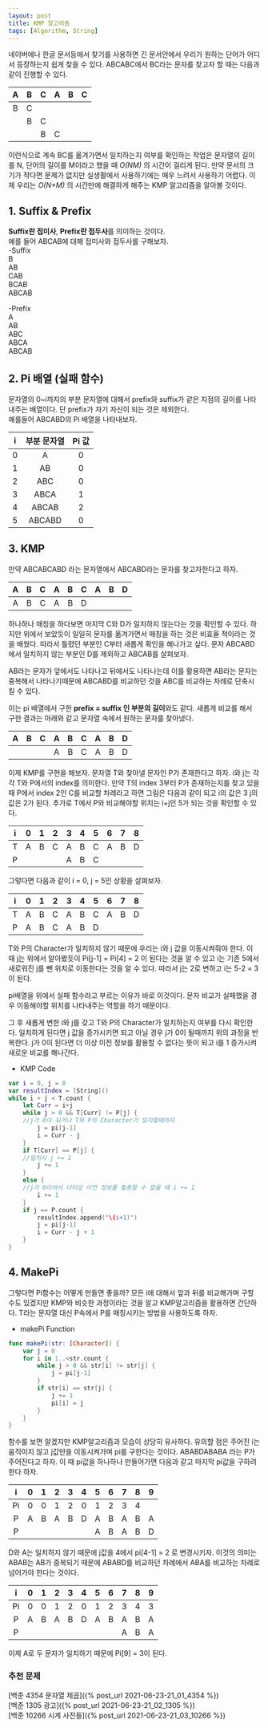```yaml
---
layout: post
title: KMP 알고리즘
tags: [Algorithm, String]
---
```


네이버에나 한글 문서등에서 찾기를 사용하면 긴 문서안에서 우리가 원하는 단어가 어디서 등장하는지 쉽게 찾을 수 있다. ABCABC에서 BC라는 문자를 찾고자 할 때는 다음과 같이 진행할 수 있다.   



|  A   |  B   |  C   |  A   |  B   |  C   |
| :--: | :--: | :--: | :--: | :--: | :--: |
|  B   |  C   |      |      |      |      |
|      |  B   |  C   |      |      |      |
|      |      |  B   |  C   |      |      |



이런식으로 계속 BC를 옮겨가면서 일치하는지 여부를 확인하는 작업은 문자열의 길이를 N, 단어의 길이를 M이라고 했을 때 *O(NM)* 의 시간이 걸리게 된다. 만약 문서의 크기가 작다면 문제가 없지만 실생활에서 사용하기에는 매우 느려서 사용하기 어렵다. 이제 우리는 *O(N+M)* 의 시간만에 해결하게 해주는 KMP 알고리즘을 알아볼 것이다.  

## 1. Suffix & Prefix
**Suffix란 접미사**, **Prefix란 접두사**를 의미하는 것이다.  
예를 들어 ABCAB에 대해 접미사와 접두사를 구해보자.  
-Suffix  
B  
AB  
CAB  
BCAB  
ABCAB  

-Prefix  
A  
AB  
ABC  
ABCA  
ABCAB  

## 2. Pi 배열 (실패 함수)
문자열의 0~i까지의 부분 문자열에 대해서 prefix와 suffix가 같은 지점의 길이를 나타내주는 배열이다. 단 prefix가 자기 자신이 되는 것은 제외한다.  
예를들어 ABCABD의 Pi 배열을 나타내보자.  



|  i   | 부분 문자열 | Pi 값 |
| :--: | :---------: | :---: |
|  0   |      A      |   0   |
|  1   |     AB      |   0   |
|  2   |     ABC     |   0   |
|  3   |    ABCA     |   1   |
|  4   |    ABCAB    |   2   |
|  5   |   ABCABD    |   0   |


## 3. KMP

만약 ABCABCABD 라는 문자열에서 ABCABD라는 문자를 찾고자한다고 하자.  



|  A   |  B   |  C   |  A   |  B   |  C   |  A   |  B   |  D   |
| :--: | :--: | :--: | :--: | :--: | :--: | :--: | :--: | :--: |
|  A   |  B   |  C   |  A   |  B   |  D   |      |      |      |



하나하나 매칭을 하다보면 마지막 C와 D가 일치하지 않는다는 것을 확인할 수 있다. 하지만 위에서 보았듯이 일일히 문자를 옮겨가면서 매칭을 하는 것은 비효율 적이라는 것을 배웠다. 따라서 틀렸던 부분인 C부터 새롭게 확인을 해나가고 싶다. 문자 ABCABD에서 일치하지 않는 부분인 D를 제외하고 ABCAB를 살펴보자.  

AB라는 문자가 앞에서도 나타나고 뒤에서도 나타나는데 이를 활용하면 AB라는 문자는 중복해서 나타나기때문에 ABCABD를 비교하던 것을 ABC를 비교하는 차례로 단축시킬 수 있다. 

이는 pi 배열에서 구한 **prefix = suffix 인 부분의 길이**와도 같다. 새롭게 비교를 해서 구한 결과는 아래와 같고 문자열 속에서 원하는 문자를 찾아냈다.  



|  A   |  B   |  C   |  A   |  B   |  C   |  A   |  B   |  D   |
| :--: | :--: | :--: | :--: | :--: | :--: | :--: | :--: | :--: |
|      |      |      |  A   |  B   |  C   |  A   |  B   |  D   |



이제 KMP를 구현을 해보자. 문자열 T와 찾아낼 문자인 P가 존재한다고 하자. i와 j는 각각 T와 P에서의 index를 의미한다. 만약 T의 index 3부터 P가 존재하는지를 찾고 있을 때 P에서 index 2인 C를 비교할 차례라고 하면 그림은 다음과 같이 되고 i의 값은 3 j의 값은 2가 된다. 추가로 T에서 P와 비교해야할 위치는 i+j인 5가 되는 것을 확인할 수 있다.  



|  i   |  0   |  1   |  2   |  3   |  4   |  5   |  6   |  7   |  8   |
| :--: | :--: | :--: | :--: | :--: | :--: | :--: | :--: | :--: | :--: |
|  T   |  A   |  B   |  C   |  A   |  B   |  C   |  A   |  B   |  D   |
|  P   |      |      |      |  A   |  B   |  C   |      |      |      |



그렇다면 다음과 같이 i = 0, j = 5인 상황을 살펴보자.  



|  i   |  0   |  1   |  2   |  3   |  4   |  5   |  6   |  7   |  8   |
| :--: | :--: | :--: | :--: | :--: | :--: | :--: | :--: | :--: | :--: |
|  T   |  A   |  B   |  C   |  A   |  B   |  C   |  A   |  B   |  D   |
|  P   |  A   |  B   |  C   |  A   |  B   |  D   |      |      |      |



T와 P의 Character가 일치하지 않기 때문에 우리는 i와 j 값을 이동시켜줘야 한다. 이 때 j는 위에서 알아봤듯이 Pi[j-1] = Pi[4] = 2 이 된다는 것을 알 수 있고 i는 기존 5에서 새로워진 j를 뺀 위치로 이동한다는 것을 알 수 있다. 따라서 j는 2로 변하고 i는 5-2 = 3 이 된다.  

pi배열을 위에서 실패 함수라고 부르는 이유가 바로 이것이다. 문자 비교가 실패했을 경우 이동해야할 위치를 나타내주는 역할을 하기 때문이다.  

그 후 새롭게 변한 i와 j를 갖고 T와 P의 Character가 일치하는지 여부를 다시 확인한다. 일치하게 된다면 j 값을 증가시키면 되고 아닐 경우 j가 0이 될때까지 위의 과정을 반복한다. j가 0이 된다면 더 이상 이전 정보를 활용할 수 없다는 뜻이 되고 i를 1 증가시켜 새로운 비교를 해나간다.  

- KMP Code



```swift
var i = 0, j = 0
var resultIndex = [String]()
while i + j < T.count {
    let Curr = i+j
    while j > 0 && T[Curr] != P[j] {
    //j가 0이 되거나 T와 P의 Character가 일치할때까지
        j = pi[j-1]
        i = Curr - j
    }
    if T[Curr] == P[j] {
    //일치시 j += 1
        j += 1
    }
    else {
    //j가 0이여서 더이상 이전 정보를 활용할 수 없을 때 i += 1
        i += 1
    }
    if j == P.count {
        resultIndex.append("\(i+1)")
        j = pi[j-1]
        i = Curr - j + 1
    }
}
```
## 4. MakePi
그렇다면 Pi함수는 어떻게 만들면 좋을까? 모든 i에 대해서 앞과 뒤를 비교해가며 구할 수도 있겠지만 KMP와 비슷한 과정이라는 것을 알고 KMP알고리즘을 활용하면 간단하다. T라는 문자열 대신 P속에서 P를 매칭시키는 방법을 사용하도록 하자.  
- makePi Function



```swift
func makePi(str: [Character]) {
    var j = 0
    for i in 1..<str.count {
        while j > 0 && str[i] != str[j] {
            j = pi[j-1]
        }
        if str[i] == str[j] {
            j += 1
            pi[i] = j
        }
    }
}
```
함수를 보면 알겠지만 KMP알고리즘과 모습이 상당히 유사하다. 유의할 점은 주어진 i는 움직이지 않고 j값만을 이동시켜가며 pi를 구한다는 것이다. ABABDABABA 라는 P가 주어진다고 하자. 이 때 pi값을 하나하나 만들어가면 다음과 같고 마지막 pi값을 구하려한다 하자.  



|  i   |  0   |  1   |  2   |  3   |  4   |  5   |  6   |  7   |  8   |  9   |
| :--: | :--: | :--: | :--: | :--: | :--: | :--: | :--: | :--: | :--: | :--: |
|  Pi  |  0   |  0   |  1   |  2   |  0   |  1   |  2   |  3   |  4   |      |
|  P   |  A   |  B   |  A   |  B   |  D   |  A   |  B   |  A   |  B   |  A   |
|  P   |      |      |      |      |      |  A   |  B   |  A   |  B   |  D   |



D와 A는 일치하지 않기 때문에 j값을 4에서 pi[4-1] = 2 로 변경시키자. 이것의 의미는 ABAB는 AB가 중복되기 때문에 ABABD를 비교하던 차례에서 ABA를 비교하는 차례로 넘어가야 한다는 것이다.  



|  i   |  0   |  1   |  2   |  3   |  4   |  5   |  6   |  7   |  8   |  9   |
| :--: | :--: | :--: | :--: | :--: | :--: | :--: | :--: | :--: | :--: | :--: |
|  Pi  |  0   |  0   |  1   |  2   |  0   |  1   |  2   |  3   |  4   |  3   |
|  P   |  A   |  B   |  A   |  B   |  D   |  A   |  B   |  A   |  B   |  A   |
|  P   |      |      |      |      |      |      |      |  A   |  B   |  A   |



이제 A로 두 문자가 일치하기 때문에 Pi[9] = 3이 된다.  

### 추천 문제

[백준 4354 문자열 제곱]({% post_url 2021-06-23-21_01_4354 %})  
[백준 1305 광고]({% post_url 2021-06-23-21_02_1305 %})  
[백준 10266 시계 사진들]({% post_url 2021-06-23-21_03_10266 %})